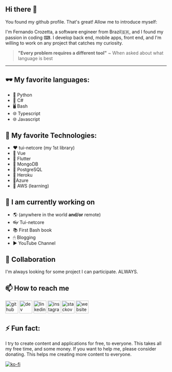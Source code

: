 ## Hi there 👋
You found my github profile. That's great! Allow me to introduce myself:

I'm Fernando Crozetta, a software engineer from Brazil🇧🇷, and I found my passion in coding ⌨. I develop back end, mobile apps, front end, and I'm willing to work on any project that catches my curiosity.

> **"Every problem requires a different tool"**
> ~ When asked about what language is best

---

## 🕶 My favorite languages:

- :snake: Python
- 🥽 C#
- 🖥 Bash
- :globe_with_meridians: Typescript
- :globe_with_meridians: Javascript

## 🧐 My favorite Technologies:
 
- :heart: tui-netcore (my 1st library)
- 🧡 Vue
- :yellow_heart: Flutter
- :green_heart: MongoDB
- :blue_heart: PostgreSQL
- :purple_heart: Heroku
- 🤎Azure
- 🖤 AWS (learning)
  
## 🔭 I am currently working on

- :earth_americas: (anywhere in the world **and/or** remote)
- :eyeglasses: Tui-netcore
- :books: First Bash book
- 🖱 Blogging
- :arrow_forward: YouTube Channel

## :dancers: Collaboration
I'm always looking for some project I can participate. ALWAYS.

## :mailbox: How to reach me

[<img src='https://cdn.jsdelivr.net/npm/simple-icons@3.0.1/icons/github.svg' alt='github' height='40'>](https://github.com/fcrozetta)  [<img src='https://cdn.jsdelivr.net/npm/simple-icons@3.0.1/icons/dev-dot-to.svg' alt='dev' height='40'>](https://dev.to/fcrozetta)  [<img src='https://cdn.jsdelivr.net/npm/simple-icons@3.0.1/icons/linkedin.svg' alt='linkedin' height='40'>](https://www.linkedin.com/in/fernandocrozetta/)  [<img src='https://cdn.jsdelivr.net/npm/simple-icons@3.0.1/icons/instagram.svg' alt='instagram' height='40'>](https://www.instagram.com/crozetta/)  [<img src='https://cdn.jsdelivr.net/npm/simple-icons@3.0.1/icons/stackoverflow.svg' alt='stackoverflow' height='40'>](https://stackoverflow.com/users/4533171/fernando-crozetta)  [<img src='https://cdn.jsdelivr.net/npm/simple-icons@3.0.1/icons/icloud.svg' alt='website' height='40'>](https://czetta.com)  

## ⚡ Fun fact:
I try to create content and applications for free, to everyone. This takes all my free time, and some money. If you want to help me, please consider donating. This helps me creating more content to everyone.



[![ko-fi](https://www.ko-fi.com/img/githubbutton_sm.svg)](https://ko-fi.com/L3L01VSK2)
<!--
**fcrozetta/fcrozetta** is a ✨ _special_ ✨ repository because its `README.md` (this file) appears on your GitHub profile.

Here are some ideas to get you started:

- 🔭 I’m currently working on ...
- 🌱 I’m currently learning ...
- 👯 I’m looking to collaborate on ...
- 🤔 I’m looking for help with ...
- 💬 Ask me about ...
- 📫 How to reach me: ...
- 😄 Pronouns: ...
- ⚡ Fun fact: ...
-->

